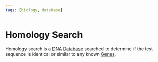 ```yaml
---
tags: [biology, database]
---
```


# Homology Search

Homology search is a [DNA](202308082154.md) [Database](202302101139.md) searched
to determine if the test sequence is identical or similar to any known
[Genes](202308091142.md).
